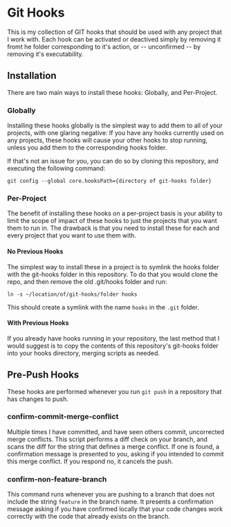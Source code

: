 # Git Hooks
This is my collection of GIT hooks that should be used with any project that I work with. Each hook can be activated or deactived simply by removing it fromt he folder corresponding to it's action, or -- unconfirmed -- by removing it's executability.

## Installation
There are two main ways to install these hooks: Globally, and Per-Project.
### Globally
Installing these hooks globally is the simplest way to add them to all of your projects, with one glaring negative: If you have any hooks currently used on any projects, these hooks will cause your other hooks to stop running, unless you add them to the corresponding hooks folder.

If that's not an issue for you, you can do so by cloning this repository, and executing the following command:

```
git config --global core.hooksPath={directory of git-hooks folder}
```

### Per-Project
The benefit of installing these hooks on a per-project basis is your ability to limit the scope of impact of these hooks to just the projects that you want them to run in. The drawback is that you need to install these for each and every project that you want to use them with.

#### No Previous Hooks
The simplest way to install these in a project is to symlink the hooks folder with the git-hooks folder in this repository. To do that you would clone the repo, and then remove the old .git/hooks folder and run:

```
ln -s ~/location/of/git-hooks/folder hooks
```

This should create a symlink with the name `hooks` in the `.git` folder.

#### With Previous Hooks
If you already have hooks running in your repository, the last method that I would suggest is to copy the contents of this repository's git-hooks folder into your hooks directory, merging scripts as needed.
## Pre-Push Hooks
These hooks are performed whenever you run `git push` in a repository that has changes to push.

### confirm-commit-merge-conflict
Multiple times I have committed, and have seen others commit, uncorrected merge conflicts. This script performs a diff check on your branch, and scans the diff for the string that defines a merge conflict. If one is found, a confirmation message is presented to you, asking if you intended to commit this merge conflict. If you respond no, it cancels the push.
### confirm-non-feature-branch
This command runs whenever you are pushing to a branch that does not include the string `feature` in the branch name. It presents a confirmation message asking if you have confirmed locally that your code changes work correctly with the code that already exists on the branch.